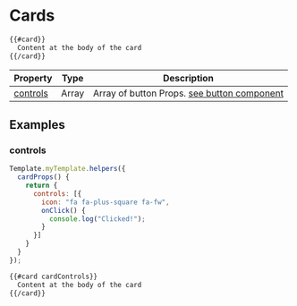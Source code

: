 # Cards

```html
{{#card}}
  Content at the body of the card
{{/card}}
```

| Property              | Type  | Description                                            |
| --------------------- | ----- | ------------------------------------------------------ |
| [controls](#controls) | Array | Array of button Props. [see button component](#button) |

## Examples

### controls

```js
Template.myTemplate.helpers({
  cardProps() {
    return {
      controls: [{
        icon: "fa fa-plus-square fa-fw",
        onClick() {
          console.log("Clicked!");
        }
      }]
    }
  }
});
```

```html
{{#card cardControls}}
  Content at the body of the card
{{/card}}
```

